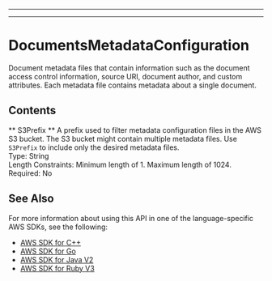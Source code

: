 --------

--------

# DocumentsMetadataConfiguration<a name="API_DocumentsMetadataConfiguration"></a>

Document metadata files that contain information such as the document access control information, source URI, document author, and custom attributes\. Each metadata file contains metadata about a single document\.

## Contents<a name="API_DocumentsMetadataConfiguration_Contents"></a>

 ** S3Prefix **   <a name="Kendra-Type-DocumentsMetadataConfiguration-S3Prefix"></a>
A prefix used to filter metadata configuration files in the AWS S3 bucket\. The S3 bucket might contain multiple metadata files\. Use `S3Prefix` to include only the desired metadata files\.  
Type: String  
Length Constraints: Minimum length of 1\. Maximum length of 1024\.  
Required: No

## See Also<a name="API_DocumentsMetadataConfiguration_SeeAlso"></a>

For more information about using this API in one of the language\-specific AWS SDKs, see the following:
+  [ AWS SDK for C\+\+](https://docs.aws.amazon.com/goto/SdkForCpp/kendra-2019-02-03/DocumentsMetadataConfiguration) 
+  [ AWS SDK for Go](https://docs.aws.amazon.com/goto/SdkForGoV1/kendra-2019-02-03/DocumentsMetadataConfiguration) 
+  [ AWS SDK for Java V2](https://docs.aws.amazon.com/goto/SdkForJavaV2/kendra-2019-02-03/DocumentsMetadataConfiguration) 
+  [ AWS SDK for Ruby V3](https://docs.aws.amazon.com/goto/SdkForRubyV3/kendra-2019-02-03/DocumentsMetadataConfiguration) 